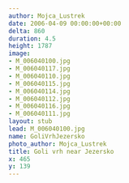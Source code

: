 ```yaml
---
author: Mojca_Lustrek
date: 2006-04-09 00:00:00+00:00
delta: 860
duration: 4.5
height: 1787
image:
- M_006040100.jpg
- M_006040117.jpg
- M_006040110.jpg
- M_006040115.jpg
- M_006040114.jpg
- M_006040112.jpg
- M_006040116.jpg
- M_006040111.jpg
layout: stub
lead: M_006040100.jpg
name: GoliVrhJezersko
photo_author: Mojca_Lustrek
title: Goli vrh near Jezersko
x: 465
y: 139
---
```

